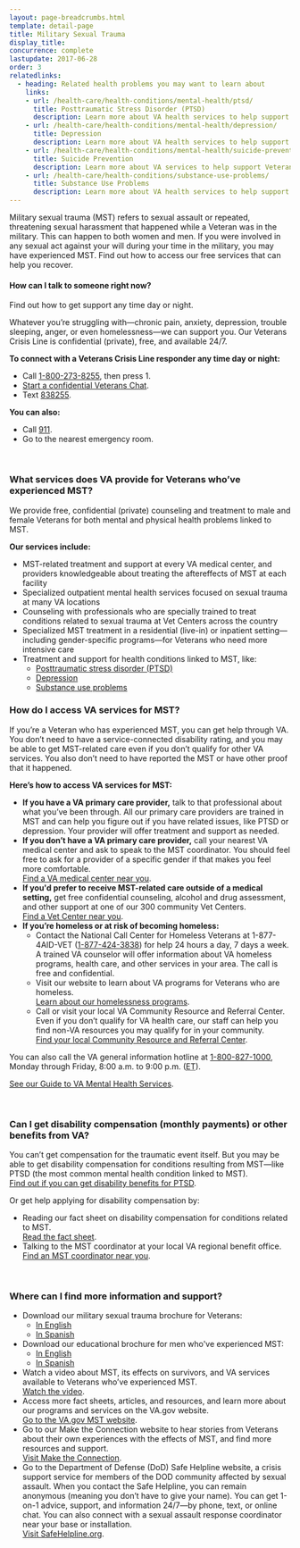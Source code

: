 ```yaml
---
layout: page-breadcrumbs.html
template: detail-page
title: Military Sexual Trauma
display_title:
concurrence: complete
lastupdate: 2017-06-28
order: 3
relatedlinks:
  - heading: Related health problems you may want to learn about
    links:
    - url: /health-care/health-conditions/mental-health/ptsd/
      title: Posttraumatic Stress Disorder (PTSD)
      description: Learn more about VA health services to help support Veterans with PTSD.
    - url: /health-care/health-conditions/mental-health/depression/
      title: Depression
      description: Learn more about VA health services to help support Veterans with depression.
    - url: /health-care/health-conditions/mental-health/suicide-prevention/
      title: Suicide Prevention
      description: Learn more about VA services to help support Veterans at risk of suicide and their families.
    - url: /health-care/health-conditions/substance-use-problems/
      title: Substance Use Problems
      description: Learn more about VA health services to help support Veterans with substance use problems.
---
```


<div class="va-introtext">

Military sexual trauma (MST) refers to sexual assault or repeated, threatening sexual harassment that happened while a Veteran was in the military. This can happen to both women and men. If you were involved in any sexual act against your will during your time in the military, you may have experienced MST. Find out how to access our free services that can help you recover.

</div>

<div class="usa-alert usa-alert-warning">
  <div class="usa-alert-body">
	<h4 class="usa-alert-title">How can I talk to someone right now?</h4>
	<a id="crisis-expander-link">Find out how to get support any time day or night.</a></h4>
	<div id="crisis-expander-content" class="expander-content expander-content-closed">
	  <div class="expander-content-inner usa-alert-text">
	    <p>Whatever you’re struggling with—chronic pain, anxiety, depression, trouble sleeping, anger, or even homelessness—we can support you. Our Veterans Crisis Line is confidential (private), free, and available 24/7.</p>
	    <p><strong>To connect with a Veterans Crisis Line responder any time day or night:</strong></p>	  
	    <ul>
              <li>Call <a href="tel:+1-800-273-8255">1-800-273-8255</a>, then press 1.</li>
	      <li><a href="https://www.veteranscrisisline.net/ChatTermsOfService.aspx?account=Veterans%20Chat/">Start a confidential Veterans Chat</a>.</li>
  	      <li>Text <a href="sms:838255">838255</a>.</li>
            </ul>
     	    <p><strong>You can also:</strong></p>	  
            <ul>
              <li>Call <a href="tel:911">911</a>.</li>
	      <li>Go to the nearest emergency room.</li>
	    </ul>
	  </div>
  	</div>
      </div>
    </div>

<br>

<div class="feature" markdown=“1”>

### What services does VA provide for Veterans who’ve experienced MST?

We provide free, confidential (private) counseling and treatment to male and female Veterans for both mental and physical health problems linked to MST.

**Our services include:**
- MST-related treatment and support at every VA medical center, and providers knowledgeable about treating the aftereffects of MST at each facility
- Specialized outpatient mental health services focused on sexual trauma at many VA locations
- Counseling with professionals who are specially trained to treat conditions related to sexual trauma at Vet Centers across the country
- Specialized MST treatment in a residential (live-in) or inpatient setting—including gender-specific programs—for Veterans who need more intensive care
- Treatment and support for health conditions linked to MST, like:
  - [Posttraumatic stress disorder (PTSD)](/health-care/health-conditions/mental-health/ptsd/)
  - [Depression](/health-care/health-conditions/mental-health/depression/)
  - [Substance use problems](/health-care/health-conditions/substance-use-problems/)

</div>

<span id="no-benefits"></span>
### How do I access VA services for MST?

If you’re a Veteran who has experienced MST, you can get help through VA. You don’t need to have a service-connected disability rating, and you may be able to get MST-related care even if you don’t qualify for other VA services. You also don’t need to have reported the MST or have other proof that it happened.

**Here’s how to access VA services for MST:**

- **If you have a VA primary care provider,** talk to that professional about what you’ve been through. All our primary care providers are trained in MST and can help you figure out if you have related issues, like PTSD or depression. Your provider will offer treatment and support as needed.
- **If you don’t have a VA primary care provider,** call your nearest VA medical center and ask to speak to the MST coordinator. You should feel free to ask for a provider of a specific gender if that makes you feel more comfortable.<br>
[Find a VA medical center near you](/facilities/).
- **If you'd prefer to receive MST-related care outside of a medical setting,** get free confidential counseling, alcohol and drug assessment, and other support at one of our 300 community Vet Centers.<br>
[Find a Vet Center near you](/facilities/).
- **If you’re homeless or at risk of becoming homeless:**
  - Contact the National Call Center for Homeless Veterans at 1-877-4AID-VET (<a href="tel:+18774243838">1-877-424-3838</a>) for help 24 hours a day, 7 days a week. A trained VA counselor will offer information about VA homeless programs, health care, and other services in your area. The call is free and confidential.
  - Visit our website to learn about VA programs for Veterans who are homeless.<br>
  [Learn about our homelessness programs](https://www.va.gov/homeless/).  
  - Call or visit your local VA Community Resource and Referral Center. Even if you don’t qualify for VA health care, our staff can help you find non-VA resources you may qualify for in your community. <br>
  [Find your local Community Resource and Referral Center]( https://www.va.gov/HOMELESS/Crrc.asp).

You can also call the VA general information hotline at <a href="tel:+1-800-827-1000">1-800-827-1000</a>, Monday through Friday, 8:00 a.m. to 9:00 p.m. (<abbr title="eastern time">ET</abbr>).<br>

[See our Guide to VA Mental Health Services](https://www.mentalhealth.va.gov/docs/MHG_English.pdf).

<br>

### Can I get disability compensation (monthly payments) or other benefits from VA?

You can’t get compensation for the traumatic event itself. But you may be able to get disability compensation for conditions resulting from MST—like PTSD (the most common mental health condition linked to MST).<br>
[Find out if you can get disability benefits for PTSD](/disability-benefits/conditions/ptsd/#ptsd-disability-eligibility).

Or get help applying for disability compensation by:

- Reading our fact sheet on disability compensation for conditions related to MST. <br>
[Read the fact sheet](http://www.benefits.va.gov/BENEFITS/factsheets/serviceconnected/MST.pdf).
- Talking to the MST coordinator at your local VA regional benefit office. <br>
[Find an MST coordinator near you](http://www.benefits.va.gov/benefits/mstcoordinators.asp).

<br>

### Where can I find more information and support?

- Download our military sexual trauma brochure for Veterans:
  - [In English](https://www.mentalhealth.va.gov/docs/mst/MST_General_Brochure_2016_English_508.pdf)
  - [In Spanish](https://www.mentalhealth.va.gov/docs/mst/MST_General_Brochure_2016_Spanish_508.pdf)
- Download our educational brochure for men who've experienced MST:
  - [In English](https://www.mentalhealth.va.gov/docs/Men_Overcoming_MST.pdf)
  - [In Spanish](https://www.mentalhealth.va.gov/docs/mst/Strength_Recovery-Men_Overcoming_MST_Spanish_508.pdf)
- Watch a video about MST, its effects on survivors, and VA services available to Veterans who’ve experienced MST. <br>
[Watch the video](https://www.youtube.com/watch?v=b9snig5gZfk).
- Access more fact sheets, articles, and resources, and learn more about our programs and services on the VA.gov website.<br>
[Go to the VA.gov MST website](https://www.mentalhealth.va.gov/msthome.asp).
- Go to our Make the Connection website to hear stories from Veterans about their own experiences with the effects of MST, and find more resources and support.<br> 
[Visit Make the Connection](https://maketheconnection.net/).
- Go to the Department of Defense (DoD) Safe Helpline website, a crisis support service for members of the DOD community affected by sexual assault. When you contact the Safe Helpline, you can remain anonymous (meaning you don’t have to give your name). You can get 1-on-1 advice, support, and information 24/7—by phone, text, or online chat. You can also connect with a sexual assault response coordinator near your base or installation.<br> 
[Visit SafeHelpline.org](https://www.safehelpline.org/).

<script type="text/javascript">

  // Toggle the expandable crisis info
  document.getElementById('crisis-expander-link')
    .addEventListener('click', function () {
      document.getElementById('crisis-expander-content').classList.toggle('expander-content-closed');
    });
</script>
